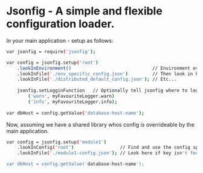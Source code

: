 # Jsonfig - A simple and flexible configuration loader.

In your main application - setup as follows:
```sh
var jsonfig = require('jsonfig');

var config = jsonfig.setup('root')
    .lookInEnvironment()                              // Environment overrides all.
    .lookInFile('./env_specific_config.json')         // Then look in here.
    .lookInFile('./distributed_default_config.json'); // Etc...
    
    jsonfig.setLogginFunction   // Optionally tell jsonfig where to log.
        ('warn', myFavouriteLogger.warn)
        ('info', myFavouriteLogger.info);
    
var dbHost = config.getValue('database-host-name');
```

Now, assuming we have a shared library whos config is overrideable by the main application.

```sh
var config = jsonfig.setup('module1')
    .lookInConfig('root')                 // Find and use the config specified above.
    .lookInFile('./module1-config.json'); // Look here if key isn't found in above.

var dbHost = config.getValue('database-host-name');
```

